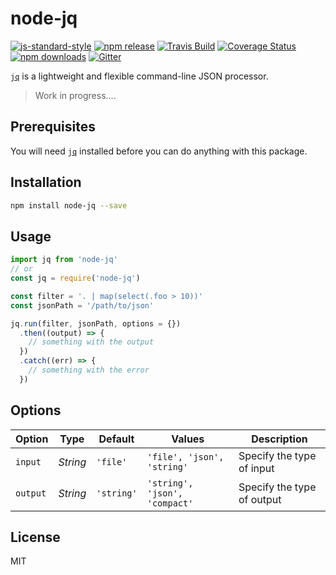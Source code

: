 # node-jq

[![js-standard-style](https://img.shields.io/badge/code%20style-standard-brightgreen.svg?maxAge=3600)](http://standardjs.com/) [![npm release](https://img.shields.io/npm/v/node-jq.svg?maxAge=3600)](https://www.npmjs.com/package/node-jq)  [![Travis Build](https://img.shields.io/travis/sanack/node-jq/master.svg?maxAge=3600)](https://travis-ci.org/sanack/node-jq) [![Coverage Status](https://coveralls.io/repos/github/sanack/node-jq/badge.svg?branch=master)](https://coveralls.io/github/sanack/node-jq?branch=master) [![npm downloads](https://img.shields.io/npm/dm/node-jq.svg?maxAge=3600)](https://www.npmjs.com/package/node-jq) [![Gitter](https://badges.gitter.im/davesnx/node-jq.svg)](https://gitter.im/davesnx/node-jq?utm_source=badge&utm_medium=badge&utm_campaign=pr-badge)

[`jq`](https://stedolan.github.io/jq/) is a lightweight and flexible
    command-line JSON processor.

> Work in progress....

## Prerequisites

You will need [`jq`](https://stedolan.github.io/jq/download/) installed before
you can do anything with this package.

## Installation

```bash
npm install node-jq --save
```

## Usage

```javascript
import jq from 'node-jq'
// or
const jq = require('node-jq')

const filter = '. | map(select(.foo > 10))'
const jsonPath = '/path/to/json'

jq.run(filter, jsonPath, options = {})
  .then((output) => {
    // something with the output
  })
  .catch((err) => {
    // something with the error
  })
```

## Options

| Option   | Type     | Default    | Values                        | Description                |
|----------|----------|------------|-------------------------------|----------------------------|
| `input`  | *String* | `'file'`   | `'file', 'json', 'string'`    | Specify the type of input  |
| `output` | *String* | `'string'` | `'string', 'json', 'compact'` | Specify the type of output |

## License

MIT
